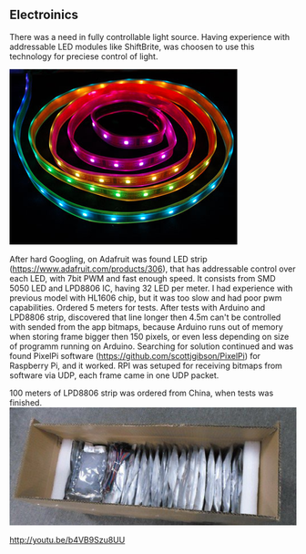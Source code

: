## Electroinics

There was a need in fully controllable light source. Having experience with addressable LED modules like ShiftBrite, was choosen to use this technology for preciese control of light.

![LPD8806 digital LED strip](../project_images/LPD8806digitalledstrip.jpg "LPD8806 digital LED strip")

After hard Googling, on Adafruit was found LED strip (https://www.adafruit.com/products/306), that has addressable control over each LED, with 7bit PWM and fast enough speed. It consists from SMD 5050 LED and LPD8806 IC, having 32 LED per meter. I had experience with previous model with HL1606 chip, but it was too slow and had poor pwm capabilities.
Ordered 5 meters for tests. After tests with Arduino and LPD8806 strip, discovered that line longer then 4.5m can't be controlled with sended from the app bitmaps, because Arduino runs out of memory when storing frame bigger then 150 pixels, or even less depending on size of programm running on Arduino. Searching for solution continued and was found PixelPi software (https://github.com/scottjgibson/PixelPi) for Raspberry Pi, and it worked. RPI was setuped for receiving bitmaps from software via UDP, each frame came in one UDP packet. 

100 meters of LPD8806 strip was ordered from China, when tests was finished.
![Box with strips from China](../project_images/led_box.jpg "Box with strips from China")

http://youtu.be/b4VB9Szu8UU